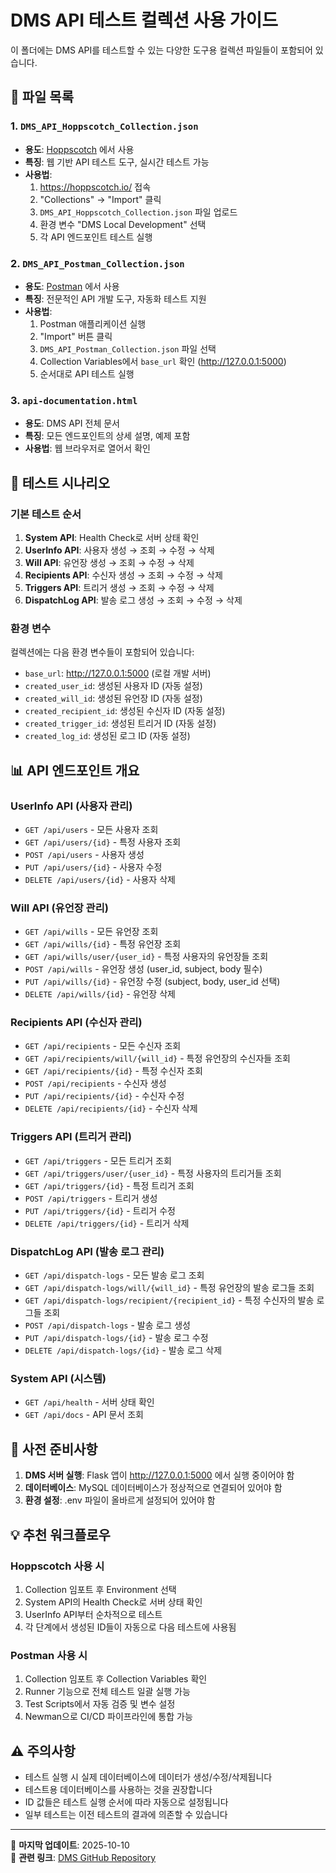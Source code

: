 # DMS API 테스트 컬렉션 사용 가이드

이 폴더에는 DMS API를 테스트할 수 있는 다양한 도구용 컬렉션 파일들이 포함되어 있습니다.

## 📁 파일 목록

### 1. `DMS_API_Hoppscotch_Collection.json`
- **용도**: [Hoppscotch](https://hoppscotch.io/) 에서 사용
- **특징**: 웹 기반 API 테스트 도구, 실시간 테스트 가능
- **사용법**:
  1. https://hoppscotch.io/ 접속
  2. "Collections" → "Import" 클릭
  3. `DMS_API_Hoppscotch_Collection.json` 파일 업로드
  4. 환경 변수 "DMS Local Development" 선택
  5. 각 API 엔드포인트 테스트 실행

### 2. `DMS_API_Postman_Collection.json`
- **용도**: [Postman](https://www.postman.com/) 에서 사용
- **특징**: 전문적인 API 개발 도구, 자동화 테스트 지원
- **사용법**:
  1. Postman 애플리케이션 실행
  2. "Import" 버튼 클릭
  3. `DMS_API_Postman_Collection.json` 파일 선택
  4. Collection Variables에서 `base_url` 확인 (http://127.0.0.1:5000)
  5. 순서대로 API 테스트 실행

### 3. `api-documentation.html`
- **용도**: DMS API 전체 문서
- **특징**: 모든 엔드포인트의 상세 설명, 예제 포함
- **사용법**: 웹 브라우저로 열어서 확인

## 🚀 테스트 시나리오

### 기본 테스트 순서
1. **System API**: Health Check로 서버 상태 확인
2. **UserInfo API**: 사용자 생성 → 조회 → 수정 → 삭제
3. **Will API**: 유언장 생성 → 조회 → 수정 → 삭제
4. **Recipients API**: 수신자 생성 → 조회 → 수정 → 삭제
5. **Triggers API**: 트리거 생성 → 조회 → 수정 → 삭제
6. **DispatchLog API**: 발송 로그 생성 → 조회 → 수정 → 삭제

### 환경 변수
컬렉션에는 다음 환경 변수들이 포함되어 있습니다:
- `base_url`: http://127.0.0.1:5000 (로컬 개발 서버)
- `created_user_id`: 생성된 사용자 ID (자동 설정)
- `created_will_id`: 생성된 유언장 ID (자동 설정)
- `created_recipient_id`: 생성된 수신자 ID (자동 설정)
- `created_trigger_id`: 생성된 트리거 ID (자동 설정)
- `created_log_id`: 생성된 로그 ID (자동 설정)

## 📊 API 엔드포인트 개요

### UserInfo API (사용자 관리)
- `GET /api/users` - 모든 사용자 조회
- `GET /api/users/{id}` - 특정 사용자 조회
- `POST /api/users` - 사용자 생성
- `PUT /api/users/{id}` - 사용자 수정
- `DELETE /api/users/{id}` - 사용자 삭제

### Will API (유언장 관리)
- `GET /api/wills` - 모든 유언장 조회
- `GET /api/wills/{id}` - 특정 유언장 조회
- `GET /api/wills/user/{user_id}` - 특정 사용자의 유언장들 조회
- `POST /api/wills` - 유언장 생성 (user_id, subject, body 필수)
- `PUT /api/wills/{id}` - 유언장 수정 (subject, body, user_id 선택)
- `DELETE /api/wills/{id}` - 유언장 삭제

### Recipients API (수신자 관리)
- `GET /api/recipients` - 모든 수신자 조회
- `GET /api/recipients/will/{will_id}` - 특정 유언장의 수신자들 조회
- `GET /api/recipients/{id}` - 특정 수신자 조회
- `POST /api/recipients` - 수신자 생성
- `PUT /api/recipients/{id}` - 수신자 수정
- `DELETE /api/recipients/{id}` - 수신자 삭제

### Triggers API (트리거 관리)
- `GET /api/triggers` - 모든 트리거 조회
- `GET /api/triggers/user/{user_id}` - 특정 사용자의 트리거들 조회
- `GET /api/triggers/{id}` - 특정 트리거 조회
- `POST /api/triggers` - 트리거 생성
- `PUT /api/triggers/{id}` - 트리거 수정
- `DELETE /api/triggers/{id}` - 트리거 삭제

### DispatchLog API (발송 로그 관리)
- `GET /api/dispatch-logs` - 모든 발송 로그 조회
- `GET /api/dispatch-logs/will/{will_id}` - 특정 유언장의 발송 로그들 조회
- `GET /api/dispatch-logs/recipient/{recipient_id}` - 특정 수신자의 발송 로그들 조회
- `POST /api/dispatch-logs` - 발송 로그 생성
- `PUT /api/dispatch-logs/{id}` - 발송 로그 수정
- `DELETE /api/dispatch-logs/{id}` - 발송 로그 삭제

### System API (시스템)
- `GET /api/health` - 서버 상태 확인
- `GET /api/docs` - API 문서 조회

## 🔧 사전 준비사항

1. **DMS 서버 실행**: Flask 앱이 http://127.0.0.1:5000 에서 실행 중이어야 함
2. **데이터베이스**: MySQL 데이터베이스가 정상적으로 연결되어 있어야 함
3. **환경 설정**: .env 파일이 올바르게 설정되어 있어야 함

## 💡 추천 워크플로우

### Hoppscotch 사용 시
1. Collection 임포트 후 Environment 선택
2. System API의 Health Check로 서버 상태 확인
3. UserInfo API부터 순차적으로 테스트
4. 각 단계에서 생성된 ID들이 자동으로 다음 테스트에 사용됨

### Postman 사용 시
1. Collection 임포트 후 Collection Variables 확인
2. Runner 기능으로 전체 테스트 일괄 실행 가능
3. Test Scripts에서 자동 검증 및 변수 설정
4. Newman으로 CI/CD 파이프라인에 통합 가능

## ⚠️ 주의사항

- 테스트 실행 시 실제 데이터베이스에 데이터가 생성/수정/삭제됩니다
- 테스트용 데이터베이스를 사용하는 것을 권장합니다
- ID 값들은 테스트 실행 순서에 따라 자동으로 설정됩니다
- 일부 테스트는 이전 테스트의 결과에 의존할 수 있습니다

---

📝 **마지막 업데이트**: 2025-10-10  
🔗 **관련 링크**: [DMS GitHub Repository](https://github.com/bluespak/DMS)
